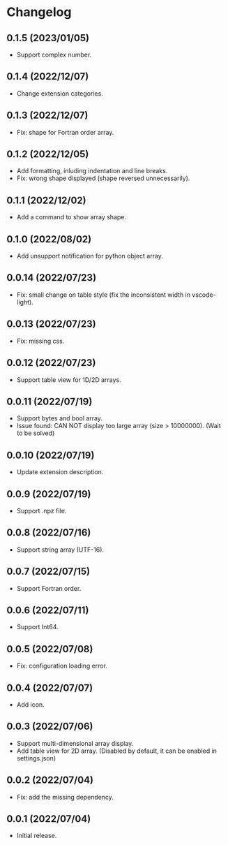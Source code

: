 # Changelog

## 0.1.5 (2023/01/05)

- Support complex number.

## 0.1.4 (2022/12/07)

- Change extension categories.

## 0.1.3 (2022/12/07)

- Fix: shape for Fortran order array.

## 0.1.2 (2022/12/05)

- Add formatting, inluding indentation and line breaks.
- Fix: wrong shape displayed (shape reversed unnecessarily).

## 0.1.1 (2022/12/02)

- Add a command to show array shape.

## 0.1.0 (2022/08/02)

- Add unsupport notification for python object array.

## 0.0.14 (2022/07/23)

- Fix: small change on table style (fix the inconsistent width in vscode-light).

## 0.0.13 (2022/07/23)

- Fix: missing css.

## 0.0.12 (2022/07/23)

- Support table view for 1D/2D arrays.

## 0.0.11 (2022/07/19)

- Support bytes and bool array.
- Issue found: CAN NOT display too large array (size > 10000000). (Wait to be solved)

## 0.0.10 (2022/07/19)

- Update extension description.

## 0.0.9 (2022/07/19)

- Support .npz file.

## 0.0.8 (2022/07/16)

- Support string array (UTF-16).

## 0.0.7 (2022/07/15)

- Support Fortran order.

## 0.0.6 (2022/07/11)

- Support Int64.

## 0.0.5 (2022/07/08)

- Fix: configuration loading error.

## 0.0.4 (2022/07/07)

- Add icon.

## 0.0.3 (2022/07/06)

- Support multi-dimensional array display.
- Add table view for 2D array. (Disabled by default, it can be enabled in settings.json)

## 0.0.2 (2022/07/04)

- Fix: add the missing dependency.

## 0.0.1 (2022/07/04)

- Initial release.
